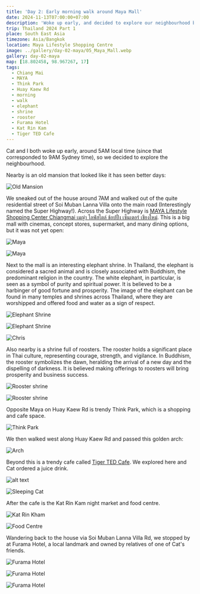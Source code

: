 ```yaml
---
title: 'Day 2: Early morning walk around Maya Mall'
date: 2024-11-13T07:00:00+07:00
description: 'Woke up early, and decided to explore our neighbourhood by walking to Maya Lifestyle Shopping Centre.'
trip: Thailand 2024 Part 1
place: South East Asia
timezone: Asia/Bangkok
location: Maya Lifestyle Shopping Centre
image: ../gallery/day-02-maya/05_Maya_Mall.webp
gallery: day-02-maya
map: [18.802458, 98.967267, 17]
tags:
  - Chiang Mai
  - MAYA
  - Think Park
  - Huay Kaew Rd
  - morning
  - walk
  - elephant
  - shrine
  - rooster
  - Furama Hotel
  - Kat Rin Kam
  - Tiger TED Cafe
---
```


Cat and I both woke up early, around 5AM local time (since that corresponded to 9AM Sydney time), so we decided to explore the neighbourhood.

Nearby is an old mansion that looked like it has seen better days:

![Old Mansion](../gallery/day-02-maya/04_Mansion.webp)

We sneaked out of the house around 7AM and walked out of the quite residential street of Soi Muban Lanna Villa onto the main road (Interestingly named the Super Highway!). Across the Super Highway is [MAYA Lifestyle Shopping Center Chiangmai เมญ่า ไลฟ์สไตล์ ช้อปปิ้ง เซ็นเตอร์ เชียงใหม่](https://mayashoppingcenter.com). This is a big mall with cinemas, concept stores, supermarket, and many dining options, but it was not yet open:

![Maya](../gallery/day-02-maya/19_Maya_Mall.webp)

![Maya](../gallery/day-02-maya/05_Maya_Mall.webp)

Next to the mall is an interesting elephant shrine. In Thailand, the elephant is considered a sacred animal and is closely associated with Buddhism, the predominant religion in the country. The white elephant, in particular, is seen as a symbol of purity and spiritual power. It is believed to be a harbinger of good fortune and prosperity. The image of the elephant can be found in many temples and shrines across Thailand, where they are worshipped and offered food and water as a sign of respect.

![Elephant Shrine](../gallery/day-02-maya/03_Elephant_Shrine.webp)

![Elephant Shrine](../gallery/day-02-maya/04_Elephant_Shrine.webp)

![Chris](../gallery/day-02-maya/10_Elephant_Shrine.webp)

Also nearby is a shrine full of roosters. The rooster holds a significant place in Thai culture, representing courage, strength, and vigilance. In Buddhism, the rooster symbolizes the dawn, heralding the arrival of a new day and the dispelling of darkness. It is believed making offerings to roosters will bring prosperity and business success.

![Rooster shrine](../gallery/day-02-maya/08_Rooster_Shrine.webp)

![Rooster shrine](../gallery/day-02-maya/09_Rooster_Shrine.webp)

Opposite Maya on Huay Kaew Rd is trendy Think Park, which is a shopping and cafe space.

![Think Park](../gallery/day-02-maya/20_Think_Park.webp)

We then walked west along Huay Kaew Rd and passed this golden arch:

![Arch](../gallery/day-02-maya/12_Arch.webp)

Beyond this is a trendy cafe called [Tiger TED Cafe](https://www.facebook.com/profile.php/?id=100055000754567). We explored here and Cat ordered a juice drink.

![alt text](../gallery/day-02-maya/15_Tiger_TED_Cafe.webp)

![Sleeping Cat](../gallery/day-02-maya/16_Sleeping_Cat.webp)

After the cafe is the Kat Rin Kam night market and food centre.

![Kat Rin Kham](../gallery/day-02-maya/13_Kat_Rin_Kham.webp)

![Food Centre](../gallery/day-02-maya/17_Food_Center.webp)

Wandering back to the house via Soi Muban Lanna Villa Rd, we stopped by at Furama Hotel, a local landmark and owned by relatives of one of Cat's friends.

![Furama Hotel](../gallery/day-02-maya/22_Furama_Hotel.webp)

![Furama Hotel](../gallery/day-02-maya/23_Furama_Hotel.webp)

![Furama Hotel](../gallery/day-02-maya/24_Furama_Hotel.webp)
